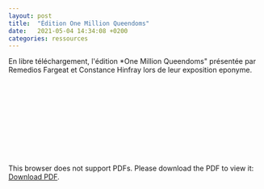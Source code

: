 ```yaml
---
layout: post
title:  "Édition One Million Queendoms"
date:   2021-05-04 14:34:08 +0200
categories: ressources
---
```

En libre téléchargement, l'édition *One Million Queendoms" présentée par Remedios Fargeat et Constance Hinfray lors de leur exposition eponyme.

<object data="http://laguerriere.net/imgs/onemillionqueendoms_editionnumerique.pdf" type="application/pdf" width="100%" height="550px">
    <embed src="http://laguerriere.net/imgs/onemillionqueendoms_editionnumerique.pdf">
        <p>This browser does not support PDFs. Please download the PDF to view it: <a href="http://laguerriere.net/imgs/onemillionqueendoms_editionnumerique.pdf">Download PDF</a>.</p>
    </embed>
</object>
